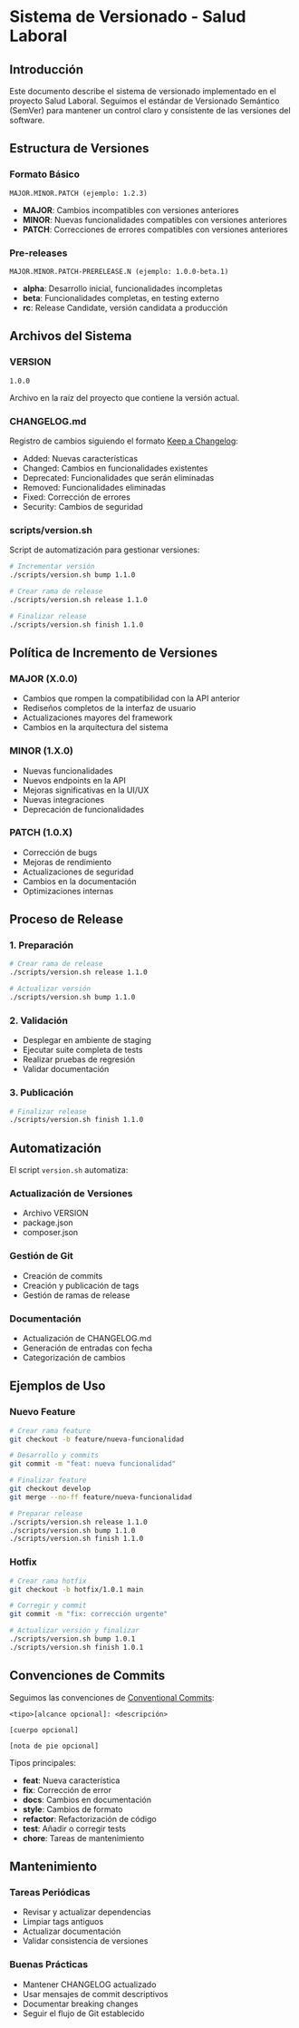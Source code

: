 # Sistema de Versionado - Salud Laboral

## Introducción

Este documento describe el sistema de versionado implementado en el proyecto Salud Laboral. Seguimos el estándar de Versionado Semántico (SemVer) para mantener un control claro y consistente de las versiones del software.

## Estructura de Versiones

### Formato Básico

```
MAJOR.MINOR.PATCH (ejemplo: 1.2.3)
```

- **MAJOR**: Cambios incompatibles con versiones anteriores
- **MINOR**: Nuevas funcionalidades compatibles con versiones anteriores
- **PATCH**: Correcciones de errores compatibles con versiones anteriores

### Pre-releases

```
MAJOR.MINOR.PATCH-PRERELEASE.N (ejemplo: 1.0.0-beta.1)
```

- **alpha**: Desarrollo inicial, funcionalidades incompletas
- **beta**: Funcionalidades completas, en testing externo
- **rc**: Release Candidate, versión candidata a producción

## Archivos del Sistema

### VERSION
```
1.0.0
```
Archivo en la raíz del proyecto que contiene la versión actual.

### CHANGELOG.md
Registro de cambios siguiendo el formato [Keep a Changelog](https://keepachangelog.com/):
- Added: Nuevas características
- Changed: Cambios en funcionalidades existentes
- Deprecated: Funcionalidades que serán eliminadas
- Removed: Funcionalidades eliminadas
- Fixed: Corrección de errores
- Security: Cambios de seguridad

### scripts/version.sh
Script de automatización para gestionar versiones:

```bash
# Incrementar versión
./scripts/version.sh bump 1.1.0

# Crear rama de release
./scripts/version.sh release 1.1.0

# Finalizar release
./scripts/version.sh finish 1.1.0
```

## Política de Incremento de Versiones

### MAJOR (X.0.0)
- Cambios que rompen la compatibilidad con la API anterior
- Rediseños completos de la interfaz de usuario
- Actualizaciones mayores del framework
- Cambios en la arquitectura del sistema

### MINOR (1.X.0)
- Nuevas funcionalidades
- Nuevos endpoints en la API
- Mejoras significativas en la UI/UX
- Nuevas integraciones
- Deprecación de funcionalidades

### PATCH (1.0.X)
- Corrección de bugs
- Mejoras de rendimiento
- Actualizaciones de seguridad
- Cambios en la documentación
- Optimizaciones internas

## Proceso de Release

### 1. Preparación
```bash
# Crear rama de release
./scripts/version.sh release 1.1.0

# Actualizar versión
./scripts/version.sh bump 1.1.0
```

### 2. Validación
- Desplegar en ambiente de staging
- Ejecutar suite completa de tests
- Realizar pruebas de regresión
- Validar documentación

### 3. Publicación
```bash
# Finalizar release
./scripts/version.sh finish 1.1.0
```

## Automatización

El script `version.sh` automatiza:

### Actualización de Versiones
- Archivo VERSION
- package.json
- composer.json

### Gestión de Git
- Creación de commits
- Creación y publicación de tags
- Gestión de ramas de release

### Documentación
- Actualización de CHANGELOG.md
- Generación de entradas con fecha
- Categorización de cambios

## Ejemplos de Uso

### Nuevo Feature
```bash
# Crear rama feature
git checkout -b feature/nueva-funcionalidad

# Desarrollo y commits
git commit -m "feat: nueva funcionalidad"

# Finalizar feature
git checkout develop
git merge --no-ff feature/nueva-funcionalidad

# Preparar release
./scripts/version.sh release 1.1.0
./scripts/version.sh bump 1.1.0
./scripts/version.sh finish 1.1.0
```

### Hotfix
```bash
# Crear rama hotfix
git checkout -b hotfix/1.0.1 main

# Corregir y commit
git commit -m "fix: corrección urgente"

# Actualizar versión y finalizar
./scripts/version.sh bump 1.0.1
./scripts/version.sh finish 1.0.1
```

## Convenciones de Commits

Seguimos las convenciones de [Conventional Commits](https://www.conventionalcommits.org/):

```
<tipo>[alcance opcional]: <descripción>

[cuerpo opcional]

[nota de pie opcional]
```

Tipos principales:
- **feat**: Nueva característica
- **fix**: Corrección de error
- **docs**: Cambios en documentación
- **style**: Cambios de formato
- **refactor**: Refactorización de código
- **test**: Añadir o corregir tests
- **chore**: Tareas de mantenimiento

## Mantenimiento

### Tareas Periódicas
- Revisar y actualizar dependencias
- Limpiar tags antiguos
- Actualizar documentación
- Validar consistencia de versiones

### Buenas Prácticas
- Mantener CHANGELOG actualizado
- Usar mensajes de commit descriptivos
- Documentar breaking changes
- Seguir el flujo de Git establecido
